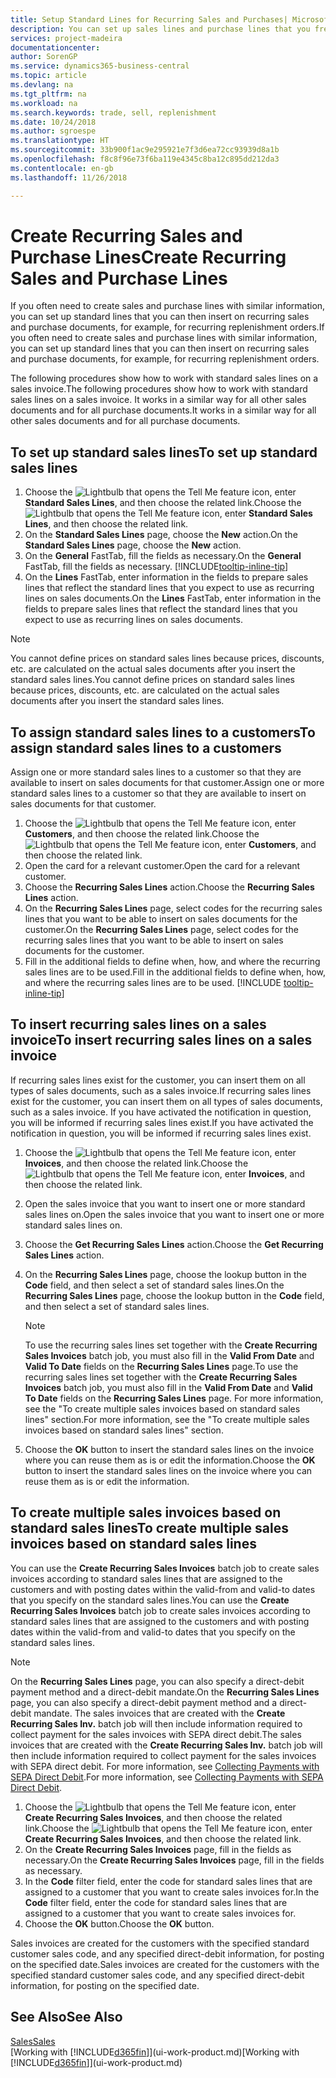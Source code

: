 ```yaml
---
title: Setup Standard Lines for Recurring Sales and Purchases| Microsoft Docs
description: You can set up sales lines and purchase lines that you frequently make and then insert them on sales and purchase documents to quickly fill the lines with standard information.
services: project-madeira
documentationcenter: 
author: SorenGP
ms.service: dynamics365-business-central
ms.topic: article
ms.devlang: na
ms.tgt_pltfrm: na
ms.workload: na
ms.search.keywords: trade, sell, replenishment
ms.date: 10/24/2018
ms.author: sgroespe
ms.translationtype: HT
ms.sourcegitcommit: 33b900f1ac9e295921e7f3d6ea72cc93939d8a1b
ms.openlocfilehash: f8c8f96e73f6ba119e4345c8ba12c895dd212da3
ms.contentlocale: en-gb
ms.lasthandoff: 11/26/2018

---
```

# <a name="create-recurring-sales-and-purchase-lines"></a><span data-ttu-id="af3c7-103">Create Recurring Sales and Purchase Lines</span><span class="sxs-lookup"><span data-stu-id="af3c7-103">Create Recurring Sales and Purchase Lines</span></span>
<span data-ttu-id="af3c7-104">If you often need to create sales and purchase lines with similar information, you can set up standard lines that you can then insert on recurring sales and purchase documents, for example, for recurring replenishment orders.</span><span class="sxs-lookup"><span data-stu-id="af3c7-104">If you often need to create sales and purchase lines with similar information, you can set up standard lines that you can then insert on recurring sales and purchase documents, for example, for recurring replenishment orders.</span></span>  

<span data-ttu-id="af3c7-105">The following procedures show how to work with standard sales lines on a sales invoice.</span><span class="sxs-lookup"><span data-stu-id="af3c7-105">The following procedures show how to work with standard sales lines on a sales invoice.</span></span> <span data-ttu-id="af3c7-106">It works in a similar way for all other sales documents and for all purchase documents.</span><span class="sxs-lookup"><span data-stu-id="af3c7-106">It works in a similar way for all other sales documents and for all purchase documents.</span></span>  

## <a name="to-set-up-standard-sales-lines"></a><span data-ttu-id="af3c7-107">To set up standard sales lines</span><span class="sxs-lookup"><span data-stu-id="af3c7-107">To set up standard sales lines</span></span>  
1. <span data-ttu-id="af3c7-108">Choose the ![Lightbulb that opens the Tell Me feature](media/ui-search/search_small.png "Tell me what you want to do") icon, enter **Standard Sales Lines**, and then choose the related link.</span><span class="sxs-lookup"><span data-stu-id="af3c7-108">Choose the ![Lightbulb that opens the Tell Me feature](media/ui-search/search_small.png "Tell me what you want to do") icon, enter **Standard Sales Lines**, and then choose the related link.</span></span>  
2. <span data-ttu-id="af3c7-109">On the **Standard Sales Lines** page, choose the **New** action.</span><span class="sxs-lookup"><span data-stu-id="af3c7-109">On the **Standard Sales Lines** page, choose the **New** action.</span></span>  
3. <span data-ttu-id="af3c7-110">On the **General** FastTab, fill the fields as necessary.</span><span class="sxs-lookup"><span data-stu-id="af3c7-110">On the **General** FastTab, fill the fields as necessary.</span></span> [!INCLUDE[tooltip-inline-tip](includes/tooltip-inline-tip_md.md)]  
4. <span data-ttu-id="af3c7-111">On the **Lines** FastTab, enter information in the fields to prepare sales lines that reflect the standard lines that you expect to use as recurring lines on sales documents.</span><span class="sxs-lookup"><span data-stu-id="af3c7-111">On the **Lines** FastTab, enter information in the fields to prepare sales lines that reflect the standard lines that you expect to use as recurring lines on sales documents.</span></span>  

> [!NOTE]
> <span data-ttu-id="af3c7-112">You cannot define prices on standard sales lines because prices, discounts, etc. are calculated on the actual sales documents after you insert the standard sales lines.</span><span class="sxs-lookup"><span data-stu-id="af3c7-112">You cannot define prices on standard sales lines because prices, discounts, etc. are calculated on the actual sales documents after you insert the standard sales lines.</span></span>

## <a name="to-assign-standard-sales-lines-to-a-customers"></a><span data-ttu-id="af3c7-113">To assign standard sales lines to a customers</span><span class="sxs-lookup"><span data-stu-id="af3c7-113">To assign standard sales lines to a customers</span></span>
<span data-ttu-id="af3c7-114">Assign one or more standard sales lines to a customer so that they are available to insert on sales documents for that customer.</span><span class="sxs-lookup"><span data-stu-id="af3c7-114">Assign one or more standard sales lines to a customer so that they are available to insert on sales documents for that customer.</span></span>

1. <span data-ttu-id="af3c7-115">Choose the ![Lightbulb that opens the Tell Me feature](media/ui-search/search_small.png "Tell me what you want to do") icon, enter **Customers**, and then choose the related link.</span><span class="sxs-lookup"><span data-stu-id="af3c7-115">Choose the ![Lightbulb that opens the Tell Me feature](media/ui-search/search_small.png "Tell me what you want to do") icon, enter **Customers**, and then choose the related link.</span></span>
2. <span data-ttu-id="af3c7-116">Open the card for a relevant customer.</span><span class="sxs-lookup"><span data-stu-id="af3c7-116">Open the card for a relevant customer.</span></span>
3. <span data-ttu-id="af3c7-117">Choose the **Recurring Sales Lines** action.</span><span class="sxs-lookup"><span data-stu-id="af3c7-117">Choose the **Recurring Sales Lines** action.</span></span>
4. <span data-ttu-id="af3c7-118">On the **Recurring Sales Lines** page, select codes for the recurring sales lines that you want to be able to insert on sales documents for the customer.</span><span class="sxs-lookup"><span data-stu-id="af3c7-118">On the **Recurring Sales Lines** page, select codes for the recurring sales lines that you want to be able to insert on sales documents for the customer.</span></span>
5. <span data-ttu-id="af3c7-119">Fill in the additional fields to define when, how, and where the recurring sales lines are to be used.</span><span class="sxs-lookup"><span data-stu-id="af3c7-119">Fill in the additional fields to define when, how, and where the recurring sales lines are to be used.</span></span> [!INCLUDE [tooltip-inline-tip](includes/tooltip-inline-tip_md.md)]

## <a name="to-insert-recurring-sales-lines-on-a-sales-invoice"></a><span data-ttu-id="af3c7-120">To insert recurring sales lines on a sales invoice</span><span class="sxs-lookup"><span data-stu-id="af3c7-120">To insert recurring sales lines on a sales invoice</span></span>
<span data-ttu-id="af3c7-121">If recurring sales lines exist for the customer, you can insert them on all types of sales documents, such as a sales invoice.</span><span class="sxs-lookup"><span data-stu-id="af3c7-121">If recurring sales lines exist for the customer, you can insert them on all types of sales documents, such as a sales invoice.</span></span> <span data-ttu-id="af3c7-122">If you have activated the notification in question, you will be informed if recurring sales lines exist.</span><span class="sxs-lookup"><span data-stu-id="af3c7-122">If you have activated the notification in question, you will be informed if recurring sales lines exist.</span></span>
1. <span data-ttu-id="af3c7-123">Choose the ![Lightbulb that opens the Tell Me feature](media/ui-search/search_small.png "Tell me what you want to do") icon, enter **Invoices**, and then choose the related link.</span><span class="sxs-lookup"><span data-stu-id="af3c7-123">Choose the ![Lightbulb that opens the Tell Me feature](media/ui-search/search_small.png "Tell me what you want to do") icon, enter **Invoices**, and then choose the related link.</span></span>
2. <span data-ttu-id="af3c7-124">Open the sales invoice that you want to insert one or more standard sales lines on.</span><span class="sxs-lookup"><span data-stu-id="af3c7-124">Open the sales invoice that you want to insert one or more standard sales lines on.</span></span>
3. <span data-ttu-id="af3c7-125">Choose the **Get Recurring Sales Lines** action.</span><span class="sxs-lookup"><span data-stu-id="af3c7-125">Choose the **Get Recurring Sales Lines** action.</span></span>
4. <span data-ttu-id="af3c7-126">On the **Recurring Sales Lines** page, choose the lookup button in the **Code** field, and then select a set of standard sales lines.</span><span class="sxs-lookup"><span data-stu-id="af3c7-126">On the **Recurring Sales Lines** page, choose the lookup button in the **Code** field, and then select a set of standard sales lines.</span></span>

    > [!NOTE]
    > <span data-ttu-id="af3c7-127">To use the recurring sales lines set together with the **Create Recurring Sales Invoices** batch job, you must also fill in the **Valid From Date** and **Valid To Date** fields on the **Recurring Sales Lines** page.</span><span class="sxs-lookup"><span data-stu-id="af3c7-127">To use the recurring sales lines set together with the **Create Recurring Sales Invoices** batch job, you must also fill in the **Valid From Date** and **Valid To Date** fields on the **Recurring Sales Lines** page.</span></span> <span data-ttu-id="af3c7-128">For more information, see the "To create multiple sales invoices based on standard sales lines" section.</span><span class="sxs-lookup"><span data-stu-id="af3c7-128">For more information, see the "To create multiple sales invoices based on standard sales lines" section.</span></span>

5. <span data-ttu-id="af3c7-129">Choose the **OK** button to insert the standard sales lines on the invoice where you can reuse them as is or edit the information.</span><span class="sxs-lookup"><span data-stu-id="af3c7-129">Choose the **OK** button to insert the standard sales lines on the invoice where you can reuse them as is or edit the information.</span></span>

## <a name="to-create-multiple-sales-invoices-based-on-standard-sales-lines"></a><span data-ttu-id="af3c7-130">To create multiple sales invoices based on standard sales lines</span><span class="sxs-lookup"><span data-stu-id="af3c7-130">To create multiple sales invoices based on standard sales lines</span></span>
<span data-ttu-id="af3c7-131">You can use the **Create Recurring Sales Invoices** batch job to create sales invoices according to standard sales lines that are assigned to the customers and with posting dates within the valid-from and valid-to dates that you specify on the standard sales lines.</span><span class="sxs-lookup"><span data-stu-id="af3c7-131">You can use the **Create Recurring Sales Invoices** batch job to create sales invoices according to standard sales lines that are assigned to the customers and with posting dates within the valid-from and valid-to dates that you specify on the standard sales lines.</span></span>

> [!NOTE]
> <span data-ttu-id="af3c7-132">On the **Recurring Sales Lines** page, you can also specify a direct-debit payment method and a direct-debit mandate.</span><span class="sxs-lookup"><span data-stu-id="af3c7-132">On the **Recurring Sales Lines** page, you can also specify a direct-debit payment method and a direct-debit mandate.</span></span> <span data-ttu-id="af3c7-133">The sales invoices that are created with the **Create Recurring Sales Inv.** batch job will then include information required to collect payment for the sales invoices with SEPA direct debit.</span><span class="sxs-lookup"><span data-stu-id="af3c7-133">The sales invoices that are created with the **Create Recurring Sales Inv.** batch job will then include information required to collect payment for the sales invoices with SEPA direct debit.</span></span> <span data-ttu-id="af3c7-134">For more information, see [Collecting Payments with SEPA Direct Debit](finance-collect-payments-with-sepa-direct-debit.md).</span><span class="sxs-lookup"><span data-stu-id="af3c7-134">For more information, see [Collecting Payments with SEPA Direct Debit](finance-collect-payments-with-sepa-direct-debit.md).</span></span>

1. <span data-ttu-id="af3c7-135">Choose the ![Lightbulb that opens the Tell Me feature](media/ui-search/search_small.png "Tell me what you want to do") icon, enter **Create Recurring Sales Invoices**, and then choose the related link.</span><span class="sxs-lookup"><span data-stu-id="af3c7-135">Choose the ![Lightbulb that opens the Tell Me feature](media/ui-search/search_small.png "Tell me what you want to do") icon, enter **Create Recurring Sales Invoices**, and then choose the related link.</span></span>
2. <span data-ttu-id="af3c7-136">On the **Create Recurring Sales Invoices** page, fill in the fields as necessary.</span><span class="sxs-lookup"><span data-stu-id="af3c7-136">On the **Create Recurring Sales Invoices** page, fill in the fields as necessary.</span></span>
3. <span data-ttu-id="af3c7-137">In the **Code** filter field, enter the code for standard sales lines that are assigned to a customer that you want to create sales invoices for.</span><span class="sxs-lookup"><span data-stu-id="af3c7-137">In the **Code** filter field, enter the code for standard sales lines that are assigned to a customer that you want to create sales invoices for.</span></span>
4. <span data-ttu-id="af3c7-138">Choose the **OK** button.</span><span class="sxs-lookup"><span data-stu-id="af3c7-138">Choose the **OK** button.</span></span>

<span data-ttu-id="af3c7-139">Sales invoices are created for the customers with the specified standard customer sales code, and any specified direct-debit information, for posting on the specified date.</span><span class="sxs-lookup"><span data-stu-id="af3c7-139">Sales invoices are created for the customers with the specified standard customer sales code, and any specified direct-debit information, for posting on the specified date.</span></span>

## <a name="see-also"></a><span data-ttu-id="af3c7-140">See Also</span><span class="sxs-lookup"><span data-stu-id="af3c7-140">See Also</span></span>  
[<span data-ttu-id="af3c7-141">Sales</span><span class="sxs-lookup"><span data-stu-id="af3c7-141">Sales</span></span>](sales-manage-sales.md)  
<span data-ttu-id="af3c7-142">[Working with [!INCLUDE[d365fin](includes/d365fin_md.md)]](ui-work-product.md)</span><span class="sxs-lookup"><span data-stu-id="af3c7-142">[Working with [!INCLUDE[d365fin](includes/d365fin_md.md)]](ui-work-product.md)</span></span>

